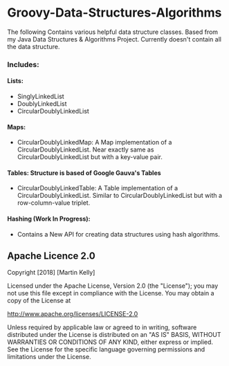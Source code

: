 # Groovy-Data-Structures-Algorithms
The following Contains various helpful data structure classes. Based from my Java Data Structures & Algorithms Project.
Currently doesn't contain all the data structure.

### Includes:

#### Lists:
* SinglyLinkedList
* DoublyLinkedList
* CircularDoublyLinkedList

#### Maps:
* CircularDoublyLinkedMap: A Map implementation of a CircularDoublyLinkedList. Near exactly same as CircularDoublyLinkedList but with a key-value pair.

#### Tables: Structure is based of Google Gauva's Tables
* CircularDoublyLinkedTable: A Table implementation of a CircularDoublyLinkedList. Similar to CircularDoublyLinkedList but with a row-column-value triplet.

#### Hashing (Work In Progress):
* Contains a New API for creating data structures using hash algorithms.

## Apache Licence 2.0
Copyright [2018] [Martin Kelly]

Licensed under the Apache License, Version 2.0 (the "License"); you may not use this file except in compliance with the License. You may obtain a copy of the License at

http://www.apache.org/licenses/LICENSE-2.0

Unless required by applicable law or agreed to in writing, software distributed under the License is distributed on an "AS IS" BASIS, WITHOUT WARRANTIES OR CONDITIONS OF ANY KIND, either express or implied. See the License for the specific language governing permissions and limitations under the License.
